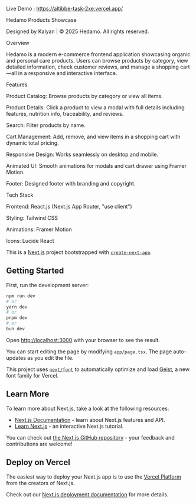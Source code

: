 
Live Demo : https://altibbe-task-2xe.vercel.app/


Hedamo Products Showcase

Designed by Kalyan | © 2025 Hedamo. All rights reserved.

Overview

Hedamo is a modern e-commerce frontend application showcasing organic and personal care products. Users can browse products by category, view detailed information, check customer reviews, and manage a shopping cart—all in a responsive and interactive interface.

Features

Product Catalog: Browse products by category or view all items.

Product Details: Click a product to view a modal with full details including features, nutrition info, traceability, and reviews.

Search: Filter products by name.

Cart Management: Add, remove, and view items in a shopping cart with dynamic total pricing.

Responsive Design: Works seamlessly on desktop and mobile.

Animated UI: Smooth animations for modals and cart drawer using Framer Motion.

Footer: Designed footer with branding and copyright.

Tech Stack

Frontend: React.js (Next.js App Router, "use client")

Styling: Tailwind CSS

Animations: Framer Motion

Icons: Lucide React



This is a [Next.js](https://nextjs.org) project bootstrapped with [`create-next-app`](https://nextjs.org/docs/app/api-reference/cli/create-next-app).

## Getting Started

First, run the development server:

```bash
npm run dev
# or
yarn dev
# or
pnpm dev
# or
bun dev
```

Open [http://localhost:3000](http://localhost:3000) with your browser to see the result.

You can start editing the page by modifying `app/page.tsx`. The page auto-updates as you edit the file.

This project uses [`next/font`](https://nextjs.org/docs/app/building-your-application/optimizing/fonts) to automatically optimize and load [Geist](https://vercel.com/font), a new font family for Vercel.

## Learn More

To learn more about Next.js, take a look at the following resources:

- [Next.js Documentation](https://nextjs.org/docs) - learn about Next.js features and API.
- [Learn Next.js](https://nextjs.org/learn) - an interactive Next.js tutorial.

You can check out [the Next.js GitHub repository](https://github.com/vercel/next.js) - your feedback and contributions are welcome!

## Deploy on Vercel

The easiest way to deploy your Next.js app is to use the [Vercel Platform](https://vercel.com/new?utm_medium=default-template&filter=next.js&utm_source=create-next-app&utm_campaign=create-next-app-readme) from the creators of Next.js.

Check out our [Next.js deployment documentation](https://nextjs.org/docs/app/building-your-application/deploying) for more details.
